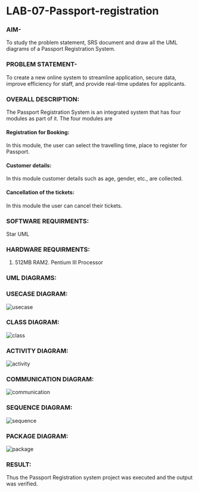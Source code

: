 # LAB-07-Passport-registration

### AIM-
To study the problem statement, SRS document and draw all the UML diagrams of a
Passport Registration System.

### PROBLEM STATEMENT-
To create a new online system to streamline application, secure data, improve efficiency for staff, and provide real-time updates for applicants.

### OVERALL DESCRIPTION:
The Passport Registration System is an integrated system that has four modules as part of
it. The four modules are
#### Registration for Booking:
In this module, the user can select the travelling time, place to register for Passport.
#### Customer details:
In this module customer details such as age, gender, etc., are collected.
#### Cancellation of the tickets:
In this module the user can cancel their tickets.
### SOFTWARE REQUIRMENTS:
Star UML
### HARDWARE REQUIRMENTS:
1. 512MB RAM2. Pentium III Processor

### UML DIAGRAMS:
### USECASE DIAGRAM:
![usecase](https://github.com/23005672/LAB-07-Passport-registration/assets/138971519/ab8a033e-dd8d-4112-8200-7a896245bc9b)
### CLASS DIAGRAM:
![class](https://github.com/23005672/LAB-07-Passport-registration/assets/138971519/535b23f5-f688-4402-a67e-590ef7890707)
### ACTIVITY DIAGRAM:
![activity](https://github.com/23005672/LAB-07-Passport-registration/assets/138971519/ef01fca1-e03b-4323-8cfa-607da84ede19)
### COMMUNICATION DIAGRAM:
![communication](https://github.com/23005672/LAB-07-Passport-registration/assets/138971519/f94e2acd-97c4-4259-8f0d-55fd6241a428)
### SEQUENCE DIAGRAM:
![sequence](https://github.com/23005672/LAB-07-Passport-registration/assets/138971519/98b53141-a3a4-466e-ab14-66f68f532cf6)
### PACKAGE DIAGRAM:
![package](https://github.com/23005672/LAB-07-Passport-registration/assets/138971519/14e93988-77b8-4b76-9931-3cc365d4c1de)

### RESULT:
Thus the Passport Registration system project was executed and the output was verified.
